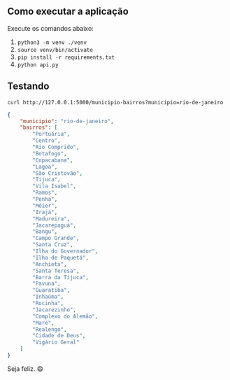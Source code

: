 ## Como executar a aplicação
Execute os comandos abaixo:
1. ```python3 -m venv ./venv```
2. ```source venv/bin/activate```
3. ```pip install -r requirements.txt```
4. ```python api.py```

## Testando
```shell
curl http://127.0.0.1:5000/municipio-bairros?municipio=rio-de-janeiro
```
```json
{
    "municipio": "rio-de-janeiro",
    "bairros": [
        "Portuária",
        "Centro",
        "Rio Comprido",
        "Botafogo",
        "Copacabana",
        "Lagoa",
        "São Cristovão",
        "Tijuca",
        "Vila Isabel",
        "Ramos",
        "Penha",
        "Méier",
        "Irajá",
        "Madureira",
        "Jacarepaguá",
        "Bangu",
        "Campo Grande",
        "Santa Cruz",
        "Ilha do Governador",
        "Ilha de Paquetá",
        "Anchieta",
        "Santa Teresa",
        "Barra da Tijuca",
        "Pavuna",
        "Guaratiba",
        "Inhaúma",
        "Rocinha",
        "Jacarezinho",
        "Complexo do Alemão",
        "Maré",
        "Realengo",
        "Cidade de Deus",
        "Vigário Geral"
    ]
}
```
Seja feliz. :smile: